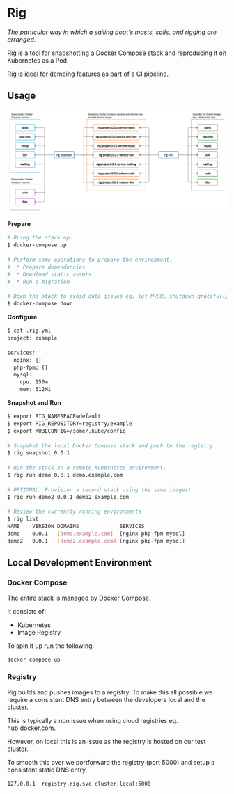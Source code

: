 Rig
===

_The particular way in which a sailing boat's masts, sails, and rigging are arranged._

Rig is a tool for snapshotting a Docker Compose stack and reproducing it on Kubernetes as a Pod.

Rig is ideal for demoing features as part of a CI pipeline.

## Usage

![](diagram.jpg)

**Prepare**

```bash
# Bring the stack up.
$ docker-compose up

# Perform some operations to prepare the environment:
#  * Prepare dependencies
#  * Download static assets
#  * Run a migration

# Down the stack to avoid data issues eg. let MySQL shutdown gracefully.
$ docker-compose down
```

**Configure**

```bash
$ cat .rig.yml 
project: example

services:
  nginx: {}
  php-fpm: {}
  mysql:
    cpu: 150m
    mem: 512Mi
```

**Snapshot and Run**

```bash
$ export RIG_NAMESPACE=default
$ export RIG_REPOSITORY=registry/example
$ export KUBECONFIG=/some/.kube/config

# Snapshot the local Docker Compose stack and push to the registry.
$ rig snapshot 0.0.1

# Run the stack on a remote Kubernetes environment.
$ rig run demo 0.0.1 demo.example.com

# OPTIONAL: Provision a second stack using the same images!
$ rig run demo2 0.0.1 demo2.example.com

# Review the currently running environments
$ rig list
NAME    VERSION DOMAINS             SERVICES
demo    0.0.1   [demo.example.com]  [nginx php-fpm mysql]
demo2   0.0.1   [demo2.example.com] [nginx php-fpm mysql]
```

## Local Development Environment

### Docker Compose

The entire stack is managed by Docker Compose.

It consists of:

* Kubernetes
* Image Registry

To spin it up run the following:

`docker-compose up`

### Registry

Rig builds and pushes images to a registry. To make this all possible we require a consistent DNS entry between the developers local and the cluster.

This is typically a non issue when using cloud registries eg. hub.docker.com.

However, on local this is an issue as the registry is hosted on our test cluster.

To smooth this over we portforward the registry (port 5000) and setup a consistent static DNS entry.

`127.0.0.1	registry.rig.svc.cluster.local:5000`
